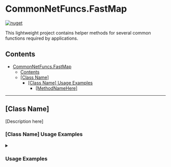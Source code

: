 # CommonNetFuncs.FastMap

[![nuget](https://img.shields.io/nuget/dt/CommonNetFuncs.FastMap)](https://www.nuget.org/packages/CommonNetFuncs.FastMap/)

This lightweight project contains helper methods for several common functions required by applications.

## Contents

- [CommonNetFuncs.FastMap](#commonnetfuncsfastmap)
  - [Contents](#contents)
  - [\[Class Name\]](#class-name)
    - [\[Class Name\] Usage Examples](#class-name-usage-examples)
      - [\[MethodNameHere\]](#methodnamehere)

---

## [Class Name]

[Description here]

### [Class Name] Usage Examples

<details>
<summary><h3>Usage Examples</h3></summary>

#### [MethodNameHere]

[Method Description here]

```cs
//Code here
```

</details>
